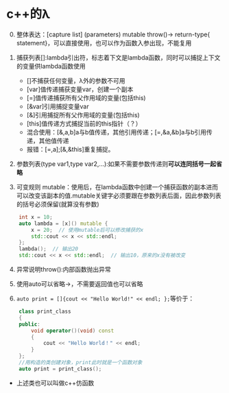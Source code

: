 # c++的λ

0. 整体表达：[capture list] (parameters) mutable throw()-> return-type{ statement}，可以直接使用，也可以作为函数入参出现，不能复用

1. 捕获列表[]:lambda引出符，标志着下文是lambda函数，同时可以捕捉上下文的变量供lambda函数使用

    - []不捕获任何变量，λ外的参数不可用
    - [var]值传递捕获变量var，创建一个副本
    - [=]值传递捕获所有父作用域的变量(包括this)
    - [&var]引用捕捉变量var
    - [&]引用捕捉所有父作用域的变量(包括this)
    - [this]值传递方式捕捉当前的this指针（？）
    - 混合使用：[&,a,b]a与b值传递，其他引用传递；[=,&a,&b]a与b引用传递，其他值传递
    - 报错：[=,a];[&,&this]重复捕捉。
2. 参数列表(type var1,type var2,...):如果不需要参数传递则**可以连同括号一起省略**

3. 可变规则 mutable：使用后，在lambda函数中创建一个捕获函数的副本进而可以改变该副本的值.mutable关键字必须要跟在参数列表后面，因此参数列表的括号必须保留(就算没有参数)

```c++
    int x = 10;
    auto lambda = [x]() mutable { 
        x = 20;  // 使用mutable后可以修改捕获的x
        std::cout << x << std::endl; 
    };
    lambda();  // 输出20
    std::cout << x << std::endl;  // 输出10，原来的x没有被改变
```

4. 异常说明throw():内部函数抛出异常

5. 使用auto可以省略->，不需要返回值也可以省略

6. `auto print = []{cout << "Hello World!" << endl; };`等价于：

```c++
    class print_class
    {
    public:
        void operator()(void) const
        {
            cout << "Hello World！" << endl;
        }
    };
    //用构造的类创建对象，print此时就是一个函数对象
    auto print = print_class();
```

- 上述类也可以叫做c++仿函数